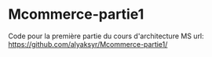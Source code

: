 # Mcommerce-partie1
Code pour la première partie du cours d'architecture MS
url: https://github.com/alyaksyr/Mcommerce-partie1/
